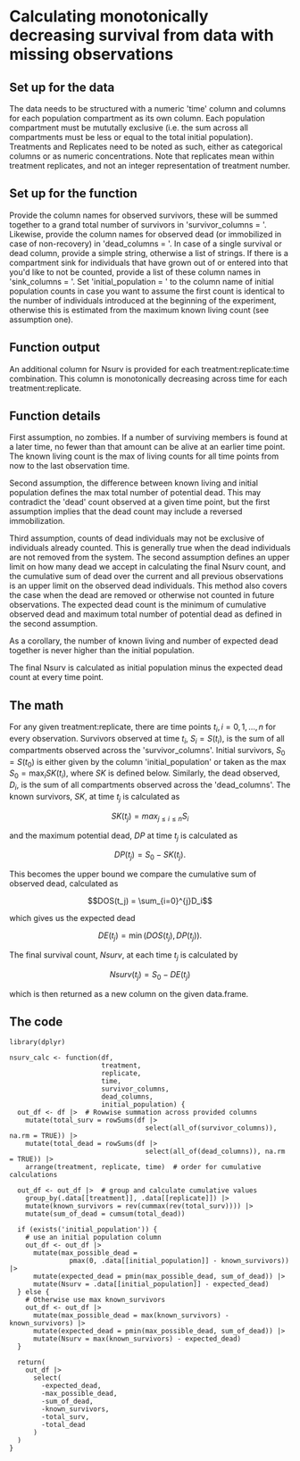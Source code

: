 # Calculating monotonically decreasing survival from data with missing observations

## Set up for the data
The data needs to be structured with a numeric 'time' column and columns for each population compartment as its own column. 
Each population compartment must be mututally exclusive (i.e. the sum across all compartments must be less or equal to the total initial population).
Treatments and Replicates need to be noted as such, either as categorical columns or as numeric concentrations.
Note that replicates mean within treatment replicates, and not an integer representation of treatment number.

## Set up for the function
Provide the column names for observed survivors, these will be summed together to a grand total number of survivors in 'survivor_columns = '. 
Likewise, provide the column names for observed dead (or immobilized in case of non-recovery) in 'dead_columns = '.
In case of a single survival or dead column, provide a simple string, otherwise a list of strings.
If there is a compartment sink for individuals that have grown out of or entered into that you'd like to not be counted, provide a list of these column names in 'sink_columns = '.
Set 'initial_population = ' to the column name of initial population counts in case you want to assume the first count is identical to the number of individuals introduced at the beginning of the experiment, otherwise this is estimated from the maximum known living count (see assumption one).

## Function output
An additional column for Nsurv is provided for each treatment:replicate:time combination.
This column is monotonically decreasing across time for each treatment:replicate.

## Function details
First assumption, no zombies.
If a number of surviving members is found at a later time, no fewer than that amount can be alive at an earlier time point. 
The known living count is the max of living counts for all time points from now to the last observation time. 

Second assumption, the difference between known living and initial population defines the max total number of potential dead.
This may contradict the 'dead' count observed at a given time point, but the first assumption implies that the dead count may include a reversed immobilization. 

Third assumption, counts of dead individuals may not be exclusive of individuals already counted.
This is generally true when the dead individuals are not removed from the system.
The second assumption defines an upper limit on how many dead we accept in calculating the final Nsurv count, and the cumulative sum of dead over the current and all previous observations is an upper limit on the observed dead individuals.
This method also covers the case when the dead are removed or otherwise not counted in future observations.
The expected dead count is the minimum of cumulative observed dead and maximum total number of potential dead as defined in the second assumption.

As a corollary, the number of known living and number of expected dead together is never higher than the initial population.

The final Nsurv is calculated as initial population minus the expected dead count at every time point. 

## The math
For any given treatment:replicate, there are time points $t_i, i=0,1,\dots,n$ for every observation.
Survivors observed at time $t_i$, $S_i=S(t_i)$, is the sum of all compartments observed across the 'survivor_columns'.
Initial survivors, $S_0=S(t_0)$ is either given by the column 'initial_population' or taken as the max $S_0=\max_{i}SK(t_i)$, where $SK$ is defined below.
Similarly, the dead observed, $D_i$, is the sum of all compartments observed across the 'dead_columns'.
The known survivors, $SK$, at time $t_j$ is calculated as

$$SK(t_j)=max_{j\leq i \leq n}S_i$$

and the maximum potential dead, $DP$ at time $t_j$ is calculated as

$$DP(t_j)=S_0-SK(t_j).$$

This becomes the upper bound we compare the cumulative sum of observed dead, calculated as

$$DOS(t_j) = \sum_{i=0}^{j}D_i$$

which gives us the expected dead

$$DE(t_j) = \min(DOS(t_j), DP(t_j)).$$

The final survival count, $Nsurv$, at each time $t_j$ is calculated by 

$$Nsurv(t_j) = S_0-DE(t_j)$$

which is then returned as a new column on the given data.frame.

## The code
```
library(dplyr)

nsurv_calc <- function(df,
                       treatment,
                       replicate,
                       time,
                       survivor_columns,
                       dead_columns,
                       initial_population) {
  out_df <- df |>  # Rowwise summation across provided columns
    mutate(total_surv = rowSums(df |>
                                  select(all_of(survivor_columns)), na.rm = TRUE)) |>
    mutate(total_dead = rowSums(df |>
                                  select(all_of(dead_columns)), na.rm = TRUE)) |>
    arrange(treatment, replicate, time)  # order for cumulative calculations
  
  out_df <- out_df |>  # group and calculate cumulative values
    group_by(.data[[treatment]], .data[[replicate]]) |>
    mutate(known_survivors = rev(cummax(rev(total_surv)))) |>
    mutate(sum_of_dead = cumsum(total_dead))
  
  if (exists('initial_population')) {
    # use an initial population column
    out_df <- out_df |>
      mutate(max_possible_dead =
               pmax(0, .data[[initial_population]] - known_survivors)) |>
      mutate(expected_dead = pmin(max_possible_dead, sum_of_dead)) |>
      mutate(Nsurv = .data[[initial_population]] - expected_dead)
  } else {
    # Otherwise use max known_survivors
    out_df <- out_df |>
      mutate(max_possible_dead = max(known_survivors) - known_survivors) |>
      mutate(expected_dead = pmin(max_possible_dead, sum_of_dead)) |>
      mutate(Nsurv = max(known_survivors) - expected_dead)
  }
  
  return(
    out_df |>
      select(
        -expected_dead,
        -max_possible_dead,
        -sum_of_dead,
        -known_survivors,
        -total_surv,
        -total_dead
      )
  )
}
```
